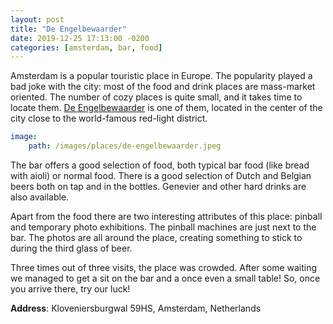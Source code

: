 ```yaml
---
layout: post
title: "De Engelbewaarder"
date: 2019-12-25 17:13:00 -0200
categories: [amsterdam, bar, food]
---
```


Amsterdam is a popular touristic place in Europe. The popularity played a bad joke with the city: most of the food and drink places are mass-market oriented. The number of cozy places is quite small, and it takes time to locate them. [De Engelbewaarder](http://cafe-de-engelbewaarder.nl/home-en/) is one of them, located in the center of the city close to the world-famous red-light district.

```yaml
image:
    path: /images/places/de-engelbewaarder.jpeg
```

The bar offers a good selection of food, both typical bar food (like bread with aioli) or normal food. There is a good selection of Dutch and Belgian beers both on tap and in the bottles. Genevier and other hard drinks are also available.

Apart from the food there are two interesting attributes of this place: pinball and temporary photo exhibitions. The pinball machines are just next to the bar. The photos are all around the place, creating something to stick to during the third glass of beer.

Three times out of three visits, the place was crowded. After some waiting we managed to get a sit on the bar and a once even a small table! So, once you arrive there, try our luck!

**Address**: Kloveniersburgwal 59HS, Amsterdam, Netherlands
